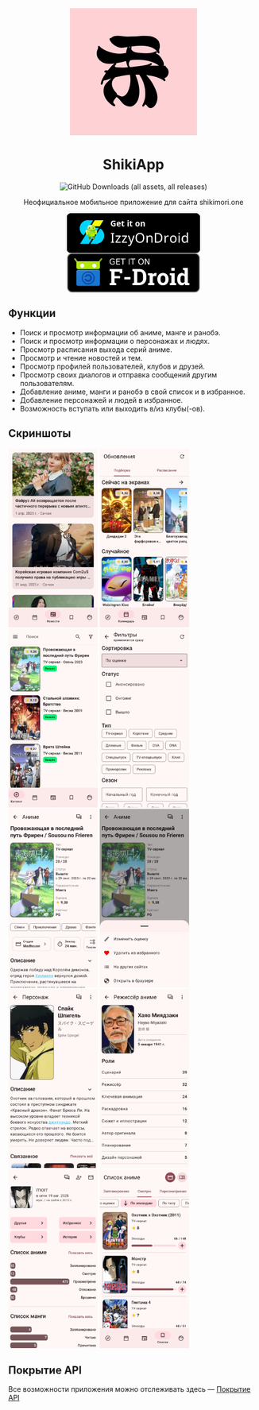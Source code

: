 <div align="center">

<img src="app/src/main/ic_launcher-playstore.png" width=256px height=256px/>

# ShikiApp

![GitHub Downloads (all assets, all releases)](https://img.shields.io/github/downloads/pewaru-333/ShikiApp/total?style=plastic&label=%D0%97%D0%B0%D0%B3%D1%80%D1%83%D0%B7%D0%BA%D0%B8)

Неофициальное мобильное приложение для сайта shikimori.one

</div>

<div align="center">

[<img src="IzzyOnDroid.png" align="top" alt="Get it on IzzyOnDroid" height=80px/>](https://apt.izzysoft.de/fdroid/index/apk/org.application.shikiapp)
[<img src="F-Droid.svg" align="top" alt="Get it on F-Droid" height="80px">](https://f-droid.org/packages/org.application.shikiapp/)

</div>


## Функции

* Поиск и просмотр информации об аниме, манге и ранобэ.
* Поиск и просмотр информации о персонажах и людях.
* Просмотр расписания выхода серий аниме.
* Просмотр и чтение новостей и тем.
* Просмотр профилей пользователей, клубов и друзей.
* Просмотр своих диалогов и отправка сообщений другим пользователям.
* Добавление аниме, манги и ранобэ в свой список и в избранное.
* Добавление персонажей и людей в избранное.
* Возможность вступать или выходить в/из клубы(-ов).

## Скриншоты

<div>

<img src="fastlane/metadata/android/ru/images/phoneScreenshots/01.jpg" width="180px" height="360px">
<img src="fastlane/metadata/android/ru/images/phoneScreenshots/02.jpg" width="180px" height="360px">
<img src="fastlane/metadata/android/ru/images/phoneScreenshots/03.jpg" width="180px" height="360px">
<img src="fastlane/metadata/android/ru/images/phoneScreenshots/04.jpg" width="180px" height="360px">
<img src="fastlane/metadata/android/ru/images/phoneScreenshots/05.jpg" width="180px" height="360px">
<img src="fastlane/metadata/android/ru/images/phoneScreenshots/06.jpg" width="180px" height="360px">
<img src="fastlane/metadata/android/ru/images/phoneScreenshots/07.jpg" width="180px" height="360px">
<img src="fastlane/metadata/android/ru/images/phoneScreenshots/08.jpg" width="180px" height="360px">
<img src="fastlane/metadata/android/ru/images/phoneScreenshots/09.jpg" width="180px" height="360px">
<img src="fastlane/metadata/android/ru/images/phoneScreenshots/10.jpg" width="180px" height="360px">

</div>

## Покрытие API

Все возможности приложения можно отслеживать здесь — [Покрытие API](https://github.com/users/pewaru-333/projects/7)
